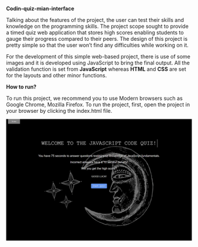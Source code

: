 
**Codin-quiz-mian-interface**

 Talking about the features of the project, the user can test their skills and knowledge on the programming skills. The project scope sought to provide a timed quiz web application that stores high scores enabling students to gauge their progress compared to their peers. The design of this project is pretty simple so that the user won’t find any difficulties while working on it.
 
 For the development of this simple web-based project, there is use of some images and it is developed using JavaScript to bring the final output. All the validation function is set from **JavaScript** whereas **HTML** and **CSS** are set for the layouts and other minor functions.
 
**How to run?**

 To run this project, we recommend you to use Modern browsers such as Google Chrome, Mozilla Firefox. To run the project, first, open the project in your browser by clicking the index.html file.
 
![](images/coding-web.png)
